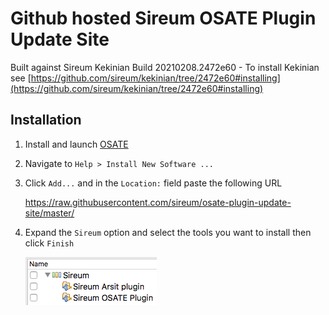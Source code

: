 # Github hosted Sireum OSATE Plugin Update Site

Built against Sireum Kekinian Build 20210208.2472e60 - To install Kekinian see [https://github.com/sireum/kekinian/tree/2472e60#installing](https://github.com/sireum/kekinian/tree/2472e60#installing)

## Installation
1. Install and launch [OSATE](http://osate.org/download-and-install.html)
2. Navigate to ``Help > Install New Software ...``
3. Click ``Add...`` and in the ``Location:`` field paste the following URL

    https://raw.githubusercontent.com/sireum/osate-plugin-update-site/master/
  
4. Expand the ``Sireum`` option and select the tools you want to install then click ``Finish``

   ![tool-options](resources/tool-options.png)
